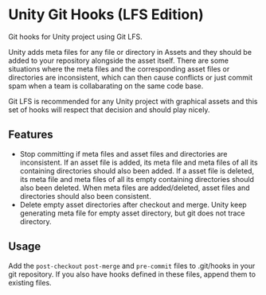 # Unity Git Hooks (LFS Edition)

Git hooks for Unity project using Git LFS.

Unity adds meta files for any file or directory in Assets and they should be 
added to your repository alongside the asset itself. There are some 
situations where the meta files and the corresponding asset files or 
directories are inconsistent, which can then cause conflicts or just commit 
spam when a team is collabarating on the same code base.

Git LFS is recommended for any Unity project with graphical assets and this 
set of hooks will respect that decision and should play nicely.

## Features

- Stop committing if meta files and asset files and directories are
  inconsistent. If an asset file is added, its meta file and meta files of all
  its containing directories should also been added. If a asset file is
  deleted, its meta file and meta files of all its empty containing
  directories should also been deleted. When meta files are added/deleted,
  asset files and directories should also been consistent.
- Delete empty asset directories after checkout and merge. Unity keep
  generating meta file for empty asset directory, but git does not trace
  directory.

## Usage

Add the `post-checkout` `post-merge` and `pre-commit` files to .git/hooks in your
git repository. If you also have hooks defined in these files, append them to
existing files.
